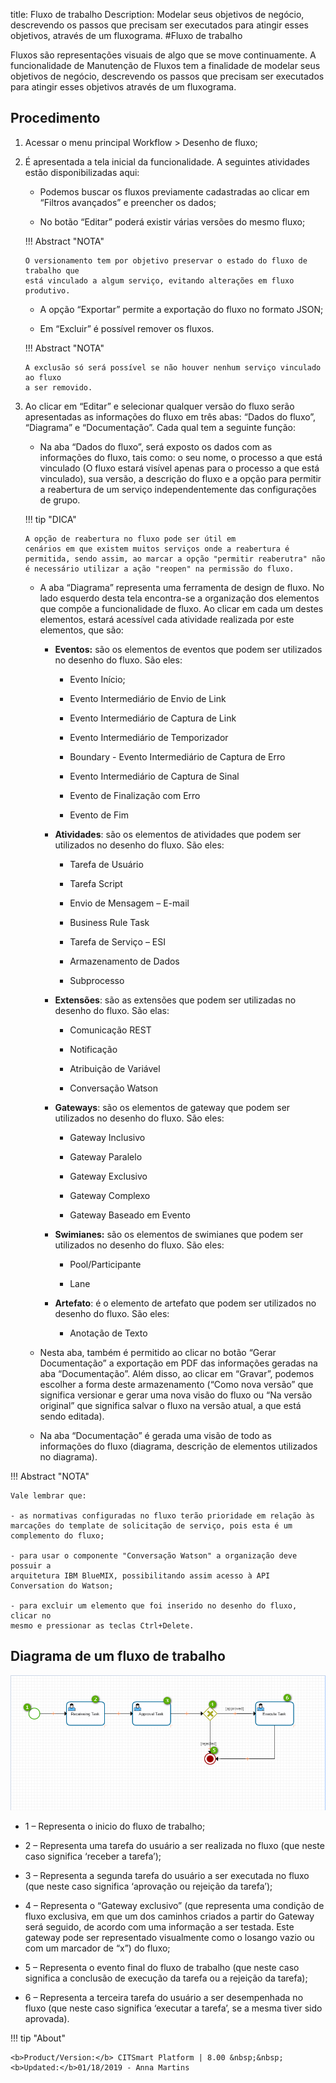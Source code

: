 title: Fluxo de trabalho
Description: Modelar seus objetivos de negócio, descrevendo os passos que precisam ser executados para atingir esses objetivos, através de um fluxograma.
#Fluxo de trabalho

Fluxos são representações visuais de algo que se move continuamente.
A funcionalidade de Manutenção de Fluxos tem a finalidade de modelar seus
objetivos de negócio, descrevendo os passos que precisam ser executados para
atingir esses objetivos através de um fluxograma.

Procedimento
------------

1.  Acessar o menu principal Workflow \> Desenho de fluxo;

2.  É apresentada a tela inicial da funcionalidade. A seguintes atividades estão
    disponibilizadas aqui:

    -  Podemos buscar os fluxos previamente cadastradas ao clicar em “Filtros
        avançados” e preencher os dados;

    -  No botão “Editar” poderá existir várias versões do mesmo fluxo;

    !!! Abstract "NOTA"

        O versionamento tem por objetivo preservar o estado do fluxo de trabalho que
        está vinculado a algum serviço, evitando alterações em fluxo produtivo.  
        
     -  A opção “Exportar” permite a exportação do fluxo no formato JSON;

     -  Em “Excluir” é possível remover os fluxos.

    !!! Abstract "NOTA"

        A exclusão só será possível se não houver nenhum serviço vinculado ao fluxo
        a ser removido.  
        
3.  Ao clicar em “Editar” e selecionar qualquer versão do fluxo serão
    apresentadas as informações do fluxo em três abas: “Dados do fluxo”,
    “Diagrama” e “Documentação”. Cada qual tem a seguinte função:

    -   Na aba “Dados do fluxo”, será exposto os dados com as informações do fluxo,
        tais como: o seu nome, o processo a que está vinculado (O fluxo estará
        visível apenas para o processo a que está vinculado), sua versão, a
        descrição do fluxo e a opção para permitir a reabertura de um serviço
        independentemente das configurações de grupo.

    !!! tip "DICA"

        A opção de reabertura no fluxo pode ser útil em
        cenários em que existem muitos serviços onde a reabertura é permitida, sendo assim, ao marcar a opção "permitir reaberutra" não         é necessário utilizar a ação "reopen" na permissão do fluxo.

    -   A aba “Diagrama” representa uma ferramenta de design de fluxo. No lado esquerdo
        desta tela encontra-se a organização dos elementos que compõe a
        funcionalidade de fluxo. Ao clicar em cada um destes elementos, estará
        acessível cada atividade realizada por este elementos, que são:

        -   **Eventos:** são os elementos de eventos que podem ser utilizados no
            desenho do fluxo. São eles:

            -   Evento Início;

            -   Evento Intermediário de Envio de Link

            -   Evento Intermediário de Captura de Link

            -   Evento Intermediário de Temporizador

            -   Boundary - Evento Intermediário de Captura de Erro

            -   Evento Intermediário de Captura de Sinal

            -   Evento de Finalização com Erro

            -   Evento de Fim

        -   **Atividades**: são os elementos de atividades que podem ser utilizados
            no desenho do fluxo. São eles:

            -   Tarefa de Usuário

            -   Tarefa Script

            -   Envio de Mensagem – E-mail

            -   Business Rule Task

            -   Tarefa de Serviço – ESI

            -   Armazenamento de Dados

            -   Subprocesso

        -   **Extensões**: são as extensões que podem ser utilizadas no desenho do
            fluxo. São elas:

            -   Comunicação REST

            -   Notificação

            -   Atribuição de Variável

            -   Conversação Watson

        -   **Gateways**: são os elementos de gateway que podem ser utilizados no
            desenho do fluxo. São eles:

            -   Gateway Inclusivo

            -   Gateway Paralelo

            -   Gateway Exclusivo

            -   Gateway Complexo

            -   Gateway Baseado em Evento

        -   **Swimianes:** são os elementos de swimianes que podem ser utilizados no
            desenho do fluxo. São eles:

            -   Pool/Participante

            -   Lane

        -   **Artefato**: é o elemento de artefato que podem ser utilizados no
            desenho do fluxo. São eles:

            -   Anotação de Texto

    -   Nesta aba, também é permitido ao clicar no botão “Gerar Documentação” a
        exportação em PDF das informações geradas na aba “Documentação”. Além
        disso, ao clicar em “Gravar”, podemos escolher a forma deste
        armazenamento (“Como nova versão” que significa versionar e gerar uma
        nova visão do fluxo ou “Na versão original” que significa salvar o fluxo
        na versão atual, a que está sendo editada).

    -   Na aba “Documentação” é gerada uma visão de todo as informações do fluxo
        (diagrama, descrição de elementos utilizados no diagrama).

!!! Abstract "NOTA"

    Vale lembrar que:

    - as normativas configuradas no fluxo terão prioridade em relação às
    marcações do template de solicitação de serviço, pois esta é um complemento do fluxo;

    - para usar o componente "Conversação Watson" a organização deve possuir a
    arquitetura IBM BlueMIX, possibilitando assim acesso à API Conversation do Watson;

    - para excluir um elemento que foi inserido no desenho do fluxo, clicar no
    mesmo e pressionar as teclas Ctrl+Delete.

Diagrama de um fluxo de trabalho
-------------------------------------

![Diagrama do Fluxo](images/flow-diagram.png)


-   1 – Representa o inicio do fluxo de trabalho;

-   2 – Representa uma tarefa do usuário a ser realizada no fluxo (que neste
    caso significa ‘receber a tarefa’);

-   3 – Representa a segunda tarefa do usuário a ser executada no fluxo (que
    neste caso significa ‘aprovação ou rejeição da tarefa’);

-   4 – Representa o “Gateway exclusivo” (que representa uma condição de fluxo
    exclusiva, em que um dos caminhos criados a partir do Gateway será seguido,
    de acordo com uma informação a ser testada. Este gateway pode ser
    representado visualmente como o losango vazio ou com um marcador de “x”) do
    fluxo;
	
-   5 – Representa o evento final do fluxo de trabalho (que neste caso significa
    a conclusão de execução da tarefa ou a rejeição da tarefa);	

-   6 – Representa a terceira tarefa do usuário a ser desempenhada no fluxo (que
    neste caso significa ‘executar a tarefa’, se a mesma tiver sido aprovada).


!!! tip "About"

    <b>Product/Version:</b> CITSmart Platform | 8.00 &nbsp;&nbsp;
    <b>Updated:</b>01/18/2019 - Anna Martins
